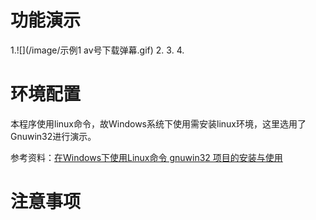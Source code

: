 

# 功能演示
1.![](/image/示例1 av号下载弹幕.gif)
2.
3.
4.


# 环境配置

本程序使用linux命令，故Windows系统下使用需安装linux环境，这里选用了Gnuwin32进行演示。


参考资料：[在Windows下使用Linux命令 gnuwin32 项目的安装与使用](https://blog.csdn.net/xiao1_1bing/article/details/86174449)


# 注意事项
